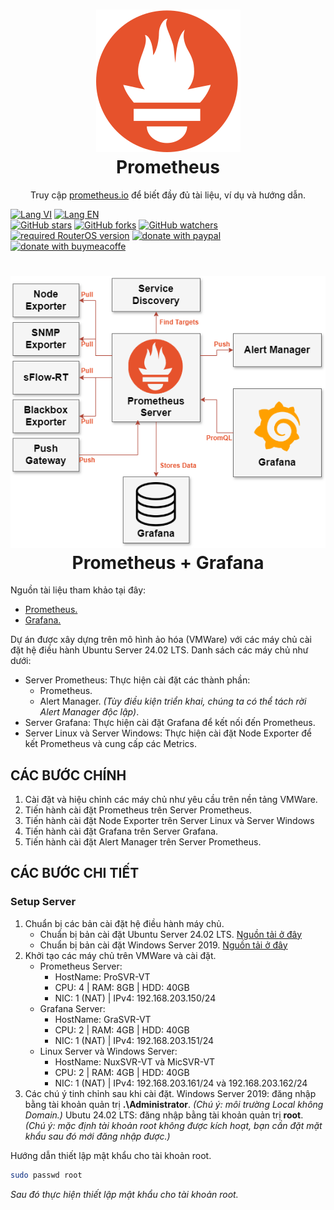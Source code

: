 <h1 align="center" style="border-bottom: none">
    <a href="https://prometheus.io" target="_blank"><img alt="Prometheus" src="/images/prometheus-logo.svg"></a><br>Prometheus
</h1>

<p align="center">Truy cập <a href="https://prometheus.io" target="_blank">prometheus.io</a> để biết đầy đủ tài liệu, ví dụ và hướng dẫn.</p>

[![Lang VI](https://img.shields.io/badge/lang-vi-green)](https://github.com/quachdoduy/Monitor_Prometheus/blob/main/README.vi.md)
[![Lang EN](https://img.shields.io/badge/lang-en-red)](https://github.com/quachdoduy/Monitor_Prometheus/blob/main/README.md)<br/>
[![GitHub stars](https://img.shields.io/github/stars/quachdoduy/Monitor_Prometheus?logo=GitHub&style=flat&color=red)](https://github.com/quachdoduy/Monitor_Prometheus/stargazers)
[![GitHub forks](https://img.shields.io/github/forks/quachdoduy/Monitor_Prometheus?logo=GitHub&style=flat&color=green)](https://github.com/quachdoduy/Monitor_Prometheus/network)
[![GitHub watchers](https://img.shields.io/github/watchers/quachdoduy/Monitor_Prometheus?logo=GitHub&style=flat&color=blue)](https://github.com/quachdoduy/Monitor_Prometheus/watchers)<br/>
[![required RouterOS version](https://img.shields.io/badge/Prometheus-2.53.3(LTS)-yellow?style=flat)](https://github.com/prometheus/prometheus/blob/main/CHANGELOG.md)
[![donate with paypal](https://img.shields.io/badge/Like_it%3F-Donate!-green?logo=githubsponsors&logoColor=orange&style=flat)](https://paypal.me/quachdoduy)
[![donate with buymeacoffe](https://img.shields.io/badge/Like_it%3F-Donate!-blue?logo=githubsponsors&logoColor=orange&style=flat)](https://buymeacoffee.com/quachdoduy)

<h1 align="center" style="border-bottom: none">
    <a href="https://github.com/quachdoduy/Monitor_Prometheus" target="_blank"><img alt="Topo" src="/images/Prometheus.png"></a><br>Prometheus + Grafana
</h1>

Nguồn tài liệu tham khảo tại đây:
- [Prometheus.](https://prometheus.io/docs/introduction/overview/)
- [Grafana.](https://grafana.com/docs/)

Dự án được xây dựng trên mô hình ảo hóa (VMWare) với các máy chủ cài đặt hệ điều hành Ubuntu Server 24.02 LTS. Danh sách các máy chủ như dưới:
- Server Prometheus:
    Thực hiện cài đặt các thành phần:
    - Prometheus.
    - Alert Manager. *(Tùy điều kiện triển khai, chúng ta có thể tách rời Alert Manager độc lập)*.
- Server Grafana:
    Thực hiện cài đặt Grafana để kết nối đến Prometheus.
- Server Linux và Server Windows:
    Thực hiện cài đặt Node Exporter để kết Prometheus và cung cấp các Metrics.

## CÁC BƯỚC CHÍNH
1. Cài đặt và hiệu chỉnh các máy chủ như yêu cầu trên nền tảng VMWare.
2. Tiến hành cài đặt Prometheus trên Server Prometheus.
3. Tiến hành cài đặt Node Exporter trên Server Linux và Server Windows
4. Tiến hành cài đặt Grafana trên Server Grafana.
5. Tiến hành cài đặt Alert Manager trên Server Prometheus.

## CÁC BƯỚC CHI TIẾT
### Setup Server
1. Chuẩn bị các bản cài đặt hệ điều hành máy chủ.
    - Chuẩn bị bản cài đặt Ubuntu Server 24.02 LTS. [Nguồn tải ở đây](https://ubuntu.com/download/server)
    - Chuẩn bị bản cài đặt Windows Server 2019. [Nguồn tải ở đây](https://www.microsoft.com/en-us/evalcenter/download-windows-server-2019)
2. Khởi tạo các máy chủ trên VMWare và cài đặt.
    - Prometheus Server:
        - HostName: ProSVR-VT
        - CPU: 4 | RAM: 8GB | HDD: 40GB
        - NIC: 1 (NAT) | IPv4: 192.168.203.150/24
    - Grafana Server:
        - HostName: GraSVR-VT
        - CPU: 2 | RAM: 4GB | HDD: 40GB
        - NIC: 1 (NAT) | IPv4: 192.168.203.151/24
    - Linux Server và Windows Server:
        - HostName: NuxSVR-VT và MicSVR-VT
        - CPU: 2 | RAM: 4GB | HDD: 40GB
        - NIC: 1 (NAT) | IPv4: 192.168.203.161/24 và 192.168.203.162/24
3. Các chú ý tinh chỉnh sau khi cài đặt.
    Windows Server 2019: đăng nhập bằng tài khoản quản trị **.\Administrator**. *(Chú ý: môi trường Local không Domain.)*
    Ubutu 24.02 LTS: đăng nhập bằng tài khoản quản trị **root**. *(Chú ý: mặc định tài khoản root không được kích hoạt, bạn cần đặt mặt khẩu sau đó mới đăng nhập được.)*

Hướng dẫn thiết lập mật khẩu cho tài khoản root.

```bash
sudo passwd root
```
*Sau đó thực hiện thiết lập mật khẩu cho tài khoản root.*